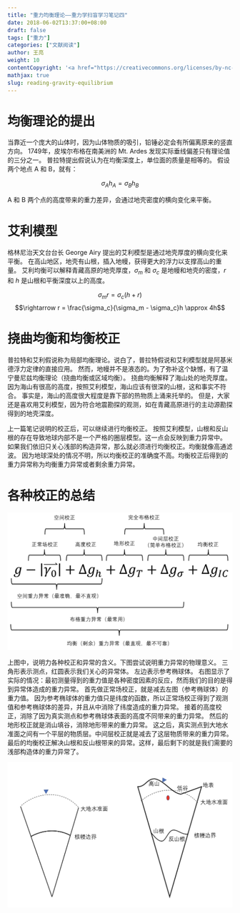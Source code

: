 ```yaml
---
title: "重力均衡理论——重力学扫盲学习笔记四"
date: 2018-06-02T13:37:00+08:00
draft: false
tags: ["重力"]
categories: ["文献阅读"]
author: 王亮
weight: 10
contentCopyright: '<a href="https://creativecommons.org/licenses/by-nc-sa/4.0/deed.zh" rel="noopener" target="_blank">CC 4.0</a>'
mathjax: true
slug: reading-gravity-equilibrium
---
```

# 均衡理论的提出

当靠近一个庞大的山体时，因为山体物质的吸引，铅锤必定会有所偏离原来的竖直方向。
1749年，皮埃尔布格在南美洲的 Mt. Ardes 发现实际垂线偏差只有理论值的三分之一。
普拉特提出假说认为在均衡深度上，单位面的质量是相等的。
假设两个地点 A 和 B，就有：

$$\sigma_A h_A=\sigma_B h_B$$

A 和 B 两个点的高度带来的重力差异，会通过地壳密度的横向变化来平衡。

# 艾利模型

格林尼治天文台台长 George Airy 提出的艾利模型是通过地壳厚度的横向变化来平衡。
在高山地区，地壳有山根，插入地幔，获得更大的浮力以支撑高山的重量。
艾利均衡可以解释青藏高原的地壳厚度，$\sigma_m$ 和 $\sigma_c$ 是地幔和地壳的密度，$r$ 和 $h$ 是山根和平衡深度以上的高度。

$$\sigma_m r = \sigma_c (h + r)$$
$$\rightarrow r = \frac{\sigma_c}{\sigma_m - \sigma_c}h \approx 4h$$

# 挠曲均衡和均衡校正

普拉特和艾利假说称为局部均衡理论。说白了，普拉特假说和艾利模型就是阿基米德浮力定律的直接应用。
然而，地幔并不是液态的。为了弥补这个缺憾，有了温宁曼尼兹均衡理论（挠曲均衡或区域均衡）。
挠曲均衡解释了海山处的地壳厚度。因为海山有很高的高度，按照艾利模型，海山应该有很深的山根，这和事实不符合。
事实是，海山的高度很大程度是靠下部的热物质上涌来托举的。
但是，大家还是喜欢用艾利模型，因为符合地震勘探的观测，如在青藏高原进行的主动源勘探得到的地壳深度。

上一篇笔记说明的校正后，可以继续进行均衡校正。
按照艾利模型，山根和反山根的存在导致地球内部不是一个严格的圈层模型。这一点会反映到重力异常中。
如果我们依旧只关心浅部的构造异常，那么就必须进行均衡校正。均衡就像高通滤波。
因为地球深处的情况不明，所以均衡校正的准确度不高。均衡校正后得到的重力异常称为均衡重力异常或者剩余重力异常。

# 各种校正的总结

![pic](/media/2018061201.png)

上图中，说明力各种校正和异常的含义。下图尝试说明重力异常的物理意义。
三角形表示测点，红圆表示我们关心的异常体。
左边表示参考椭球体。
右图显示了实际的情况：最初测量得到的重力值是各种密度因素的反应，然而我们的目的是得到异常体造成的重力异常。
首先做正常场校正，就是减去左图（参考椭球体）的重力值。
因为参考椭球体的重力值只是纬度的函数，所以正常场校正得到了观测值和参考椭球体的差异，并且从中消除了纬度造成的重力异常。
接着的高度校正，消除了因为真实测点和参考椭球体表面的高度不同带来的重力异常。
然后的地形校正就是消山填谷，消除地形带来的重力异常。
这之后，真实测点到大地水准面之间有一个平层的物质层。中间层校正就是减去了这层物质带来的重力异常。
最后的均衡校正解决山根和反山根带来的异常。这样，最后剩下的就是我们需要的浅部构造体的重力异常了。

![pic](/media/2018061202.png)

